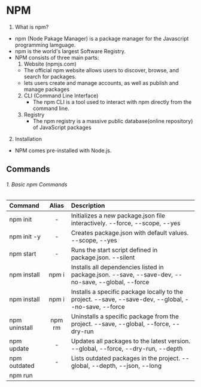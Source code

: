 # NPM


1. What is npm?
  - npm (Node Pakage Manager) is a package manager for the Javascript programming lamguage.
  - npm is the world's largest Software Registry.
  - NPM consists of three main parts:  
    1. Website (npmjs.com)
      - The official npm website allows users to discover, browse, and search for packages.
      - lets users create and manage accounts, as well as publish and manage packages
    2. CLI (Command Line Interface)
        - The npm CLI is a tool used to interact with npm directly from the command line.
    3. Registry
        - The npm registry is a massive public database(online repository) of JavaScript packages

2. Installation
  - NPM comes pre-installed with Node.js.

## Commands

###### 1. Basic npm Commands

| Command	            | Alias	         |                                                Description                                            |
|:-----------------   |:--------------:|:------------------------------------------------------------------------------------------------------|
| npm init	          | -	             | Initializes a new package.json file interactively.	--force, --scope, --yes                            |
| npm init -y	        | -	             | Creates package.json with default values.	--scope, --yes                                             |
| npm start	          | -	             | Runs the start script defined in package.json.	--silent                                               |
| npm install	        | npm i	         | Installs all dependencies listed in package.json.	--save, --save-dev, --no-save, --global, --force   |
| npm install <pkg>	  | npm i <pkg>	   | Installs a specific package locally to the project.	--save, --save-dev, --global, --no-save, --force |
| npm uninstall <pkg>	| npm rm <pkg>	 | Uninstalls a specific package from the project.	--save, --global, --force, --dry-run                 |
| npm update	        | -	             | Updates all packages to the latest version.	--global, --force, --dry-run, --depth                    |
| npm outdated	      | -	             | Lists outdated packages in the project.	--global, --depth, --json, --long                            |
| npm run <script>	  | -	             | Runs a script defined in package.json.	--if-present, --verbose, --silent                              |
| npm test	          | -	             | Runs the test script defined in package.json.	--silent, --verbose                                    |
| npm link	          | -	             | Links a global package to the current local project.	--global                                         |



###### 2. Package Management

| Command	                      | Alias	          |                     Description                         |      Common Flags                |
|:------------------------------|:---------------:|:--------------------------------------------------------|----------------------------------|
| npm list	                    | npm ls	        | Lists installed packages.	                              |--global, --depth, --json, --long |
| npm list -g                   | npm ls -g	      | Lists globally installed packages.	                    |--depth, --json, --long           |
| npm install --global <pkg>    |	npm i -g <pkg>	| Installs a package globally.	                          |--force, --no-save, --dry-run     |
| npm uninstall --global <pkg>  |	npm rm -g <pkg>	| Uninstalls a global package.	                          |--force, --dry-run                |
| npm prune		                  | -               | Removes extraneous packages not listed in package.json.	|--production                      |
| npm cache clean --force		    | -               | Clears npm’s cache.	                                    |--force, --global, --offline      |
| npm rebuild		                | -               | Rebuilds native addons of installed packages.	          |--global, --build-from-source     |



###### 3. Versioning & Publishing

| Command	                        | Alias	    | Description	                                                | Common Flags                            |
|:--------------------------------|:----------|:------------------------------------------------------------|:----------------------------------------|
| npm version <update>	          | -	        | Bumps the package version (patch, minor, major).	          | --force, --no-git-tag-version, --preid  |
| npm publish	                    | -	        | Publishes the package to the npm registry.	                | --tag, --access, --dry-run, --otp       |
| npm deprecate <pkg> <message>	  | -	        | Marks a package or version as deprecated.	                  | --otp                                   |
| npm unpublish <pkg>	            | -	        | Removes a package from the npm registry (within 72 hours).	| --force, --otp                          |
| npm login	                      | -	        | Authenticates a user with npm registry credentials.	        | --registry, --scope, --auth-type        |
| npm logout    	                | -	        | Logs out a user from the npm registry.	                    | --registry, --scope                     |


###### 4. Auditing & Security

| Command	                        | Alias	    | Description	                                                              | Common Flags                        |
|:--------------------------------|:----------|:--------------------------------------------------------------------------|:------------------------------------|
| npm audit           	          | -	        | Audits project for security vulnerabilities.                              | --json, --production, --audit-level |
| npm audit fix                   | -         | Automatically fixes security vulnerabilities.                             | --force, --only, --dry-run          |
| npm audit fix --force           | -         | Forces npm to fix vulnerabilities even if it results in breaking changes. | --only, --dry-run                   |


###### 4. Configuration & Information

| Command	                        | Alias	    | Description	                                                              | Common Flags                        |
|:--------------------------------|:----------|:--------------------------------------------------------------------------|:------------------------------------|
| npm config set <key> <value>	  | -	        | Sets an npm configuration option.	                                        | --global, --location                |
| npm config get <key>	          | -	        | Gets an npm configuration option.	                                        | --global, --location                |
| npm config list	                | -	        | Lists all npm configuration options.	                                    | --json, --global                    |
| npm info <pkg>	                | -	        | Displays metadata and information about a package.	                      | --json, --registry, --silent        |
| npm view <pkg>	                | -	        | Another command for displaying package metadata, similar to npm info.	    | --json, --registry, --silent        |


###### 6. Help & Troubleshooting

| Command	                        | Alias	    | Description	                                                              | Common Flags                        |
|:--------------------------------|:----------|:--------------------------------------------------------------------------|:------------------------------------|
| npm help                        | -         | Displays help information about npm or a specific command.	              | --json, --long, --silent            |
| npm help <cmd>	                | -   	    | Displays help information for a specific npm command.                     | --json, --silent                    |
| npm doctor	                    | -       	| Checks the environment for common issues with npm.	                      | --json, --silent                    |
| npm dedupe	                    | -	        | Dedupe dependencies by optimizing the package tree.	                      | --global, --production, --dry-run   |

###### 7. Flags Overview

| Command	                        | Description	                                                                         | 
|:--------------------------------|:-------------------------------------------------------------------------------------|
| --save	                        | Adds the package to dependencies in package.json (default in npm 5+).                |
| --save-dev	                    | Adds the package to devDependencies in package.json.                                 |
| --save-optional	                | Adds the package to optionalDependencies in package.json.                            |
| --global or -g	                | Installs or manages packages globally.                                               |
| --no-save	                      | Installs the package without adding it to package.json.                              |
| --force or -f	                  | Forces npm to proceed with an action, ignoring potential conflicts.                  |
| --dry-run	                      | Tests the command without actually making any changes.                               |
| --production	                  | Only installs dependencies, excluding devDependencies.                               |
| --silent	                      | Suppresses all output except errors.                                                 |
| --verbose	                      | Provides more detailed output for debugging purposes.                                |
| --depth=<number>	              | Limits the depth of package trees when listing or updating.                          |
| --json	                        | Outputs results in JSON format.                                                      |
| --otp	                          | Provides a one-time password for 2FA actions (publishing, deprecating).              |
| --registry=<url>	              | Specifies the npm registry to use.                                                   |
| --tag=<tag>	                    | Publishes a package under a specific tag (e.g., beta, next).                         |
| `--access=<public	              | restricted>`                                                                         |
| --audit-level=<level>           |	Sets minimum vulnerability level for audit failures (low, moderate, high, critical). |


# 📦 NPM Mastery Checklist

A complete roadmap to go from beginner to pro with npm (Node Package Manager).

---

## ✅ Level 1: NPM Basics (Beginner)

- [x] Install Node.js (npm comes with it)
- [x] Check versions: `node -v`, `npm -v`
- [x] Initialize project: `npm init` or `npm init -y`
- [x] Install a package: `npm install axios`
- [x] Understand `dependencies` vs `devDependencies`
- [x] Remove a package: `npm uninstall axios`
- [x] Install a dev-only tool: `npm install eslint --save-dev`
- [x] Understand `package.json` and `package-lock.json`

---

## ✅ Level 2: Scripts & Daily Usage

- [x] Add custom scripts to `package.json`
- [x] Run scripts: `npm run start`, `npm run build`, etc.
- [x] Use `pre` and `post` script hooks (e.g., `prebuild`)
- [x] Understand lifecycle scripts (prepare, install)
- [x] Install CLI tools globally: `npm install -g typescript`
- [x] Use `npm audit` and `npm audit fix` for security
- [x] Explore `npm list`, `npm outdated`

---

## ✅ Level 3: Dependency Management (Advanced)

- [x] Understand semantic versioning: `^`, `~`, `*`, exact
- [x] Lock versions with `package-lock.json`
- [x] Use `.npmrc` for custom config (registry, token, proxy)
- [x] Learn `peerDependencies` for shared runtime packages
- [x] Use `optionalDependencies` for non-critical packages
- [x] Link local packages with `npm link`

---

## ✅ Level 4: Publishing Packages

- [x] Create a public/private npm package
- [x] Add `"main"`, `"types"`, `"files"` in `package.json`
- [x] Publish: `npm publish`
- [x] Unpublish: `npm unpublish`
- [x] Bump version: `npm version patch/minor/major`
- [x] Use `.npmignore` to exclude files
- [x] Create scoped packages: `@your-scope/package`

---

## ✅ Level 5: Monorepos & Workspaces

- [x] Use `"workspaces"` in `package.json`
- [x] Manage multiple packages in one repo
- [x] Install dependencies in workspace folders
- [x] Build shared code with `npm link`

---
Git hooks
## ✅ Level 6: Pro Tools & CI/CD

- [x] Use `npx` to run tools without global install
- [x] Use `npm ci` for faster clean installs in CI
- [x] Analyze bundle size: `webpack-bundle-analyzer`
- [x] Use `husky` + `lint-staged` for 
- [ ] Automate tasks with `npm-run-all` or `concurrently`
- [ ] Use `npm-check` to update interactively

---

## 🧠 Bonus Knowledge

- [ ] What’s the difference between `npm`, `npx`, and `yarn`?
- [ ] Explore the `node_modules` folder structure
- [ ] Learn about ESModules vs CommonJS in packages
- [ ] Understand npm registries (default and custom)
- [ ] Set up `.npmrc` auth tokens for private packages

---

## 📁 Sample Project Structure

```
my-app/
├── node_modules/
├── package.json
├── package-lock.json
├── .npmrc
├── src/
└── README.md
```

---
## Git hooks

| Tool       | Purpose                         |
| ---------- | ------------------------------- |
| Husky      | Git hooks                       |
| ESLint     | Code linting                    |
| Prettier   | Code formatting                 |
| Commitlint | Commit message rules (optional) |
